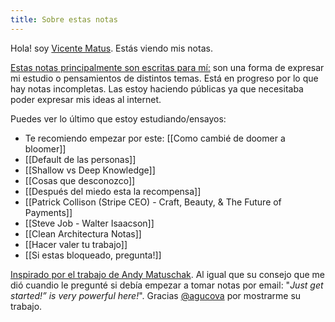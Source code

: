 ```yaml
---
title: Sobre estas notas
---
```

Hola! soy [Vicente Matus](https://www.vicentematus.cl/). Estás viendo mis notas.

[Estas notas principalmente son escritas para mí:](https://notes.andymatuschak.org/About_these_notes?stackedNotes=z5E5QawiXCMbtNtupvxeoEX) son una forma de expresar mi estudio o pensamientos de distintos temas. Está en progreso por lo que hay notas incompletas. Las estoy haciendo públicas ya que necesitaba poder expresar mis ideas al internet.

Puedes ver lo último que estoy estudiando/ensayos:  
- Te recomiendo empezar por este: [[Como cambié de doomer a bloomer]]
- [[Default de las personas]]
- [[Shallow vs Deep Knowledge]]
- [[Cosas que desconozco]]
- [[Después del miedo esta la recompensa]]
- [[Patrick Collison (Stripe CEO) - Craft, Beauty, & The Future of Payments]]
- [[Steve Job - Walter Isaacson]] 
- [[Clean Architectura Notas]]
- [[Hacer valer tu trabajo]]
- [[Si estas bloqueado, pregunta!]]

[Inspirado por el trabajo de Andy Matuschak](https://andymatuschak.org/). Al igual que su consejo que me dió cuandio le pregunté si debía empezar a tomar notas por email: "*Just get started!” is very powerful here!*".  Gracias [@agucova](https://github.com/agucova) por mostrarme su trabajo.

